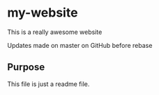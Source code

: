 # my-website

This is a really awesome website 

Updates made on master on GitHub before rebase

## Purpose 

This file is just a readme file.
